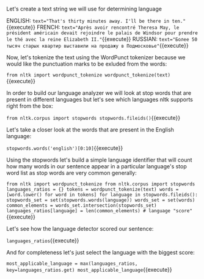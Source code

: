 Let's create a text string we will use for determining language

ENGLISH:
`text="That's thirty minutes away. I'll be there in ten."`{{execute}}
FRENCH:
`text="Après avoir rencontré Theresa May, le président américain devait rejoindre le palais de Windsor pour prendre le thé avec la reine Elizabeth II."`{{execute}}
RUSSIAN:
`text="Более 50 тысяч старых квартир выставили на продажу в Подмосковье"`{{execute}}

Now, let's tokenize the text using the WordPunct tokenizer because we would like the punctuation marks to be exluded from the words:

`from nltk import wordpunct_tokenize
wordpunct_tokenize(text)`{{execute}}

In order to build our language analyzer we will look at stop words that are present in different languages but let's see
which languages nltk supports right from the box:

`from nltk.corpus import stopwords
stopwords.fileids()`{{execute}}

Let's take a closer look at the words that are present in the English language:

`stopwords.words('english')[0:10]`{{execute}}

Using the stopwords let's build a simple language identifier that will count how many words in our sentence appear in
a particular language's stop word list as stop words are very common generally:

`from nltk import wordpunct_tokenize
from nltk.corpus import stopwords
languages_ratios = {}
tokens = wordpunct_tokenize(text)
words = [word.lower() for word in tokens]
for language in stopwords.fileids():
    stopwords_set = set(stopwords.words(language))
    words_set = set(words)
    common_elements = words_set.intersection(stopwords_set)
    languages_ratios[language] = len(common_elements) # language "score"`{{execute}}
    
Let's see how the language detector scored our sentence:

`languages_ratios`{{execute}}

And for completeness let's just select the language with the biggest score:

`most_applicable_language = max(languages_ratios, key=languages_ratios.get)
most_applicable_language`{{execute}}
